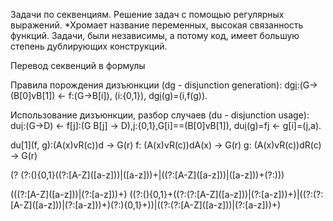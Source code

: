 Задачи по секвенциям. Решение задач с помощью регулярных выражений.
*Хромает название переменных, высокая связанность функций. 
Задачи, были независимы, а потому код, имеет большую степень дублирующих конструкций.


Перевод секвенций в формулы

Правила порождения дизъюнкции (dg - disjunction generation):
dg[i](f):(G->(B[0]vB[1]) <- f:(G->B[i]), (i:{0,1}),
dg[i](f)(g)=(i,f(g)).

Использование дизъюнкции, разбор случаев (du - disjunction usage):
du[i](f[0],f[1]):(G->D) <- f[j]:(G B[j] -> D),j:{0,1},G[i]==(B[0]vB[1]),
du[i](f[0],f[1])(g)=f[j](g,a) <- g[i]=(j,a).

du[1](f, g):(A(x)vR(c))d -> G(r)
f: (A(x)vR(c))dA(x) -> G(r)
g: (A(x)vR(c))dR(c) -> G(r)

(?<exp> (?:\(){0,1}((?:[A-Z]\([a-z]\))|([a-z]))+\|((?:[A-Z]\([a-z]\))|([a-z]))+(?:\)))

(((?:[A-Z]\([a-z]\))|(?:[a-z]))+)
((?:\(){0,1}+((?:(?:[A-Z]\([a-z]\))|(?:[a-z]))+)\|((?:(?:[A-Z]\([a-z]\))|(?:[a-z]))+)(?:\){0,1}+))|((?:(?:[A-Z]\([a-z]\))|(?:[a-z]))+)
